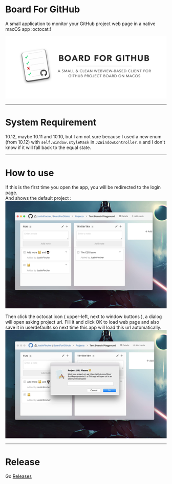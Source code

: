 # Board For GitHub

A small application to monitor your GitHub project web page in a native macOS app :octocat:!

![](https://raw.githubusercontent.com/JustinFincher/BoardForGitHub/master/DemoImgs/Banner.jpg)

---

# System Requirement

10.12, maybe 10.11 and 10.10, but I am not sure because I used a new enum (from 10.12) with `self.window.styleMask` in `JZWindowController.m` and I don't know if it will fall back to the equal state.

---

# How to use

If this is the first time you open the app, you will be redirected to the login page.  
And shows the default project : 
![](https://raw.githubusercontent.com/JustinFincher/BoardForGitHub/master/DemoImgs/1.jpg)

Then click the octocat icon ( upper-left, next to window buttons ), a dialog will open asking project url. Fill it and click OK to load web page and also save it in userdefaults so next time this app will load this url automatically.  
![](https://raw.githubusercontent.com/JustinFincher/BoardForGitHub/master/DemoImgs/2.jpg)

---

# Release

Go [Releases](https://github.com/JustinFincher/BoardForGitHub/releases)
